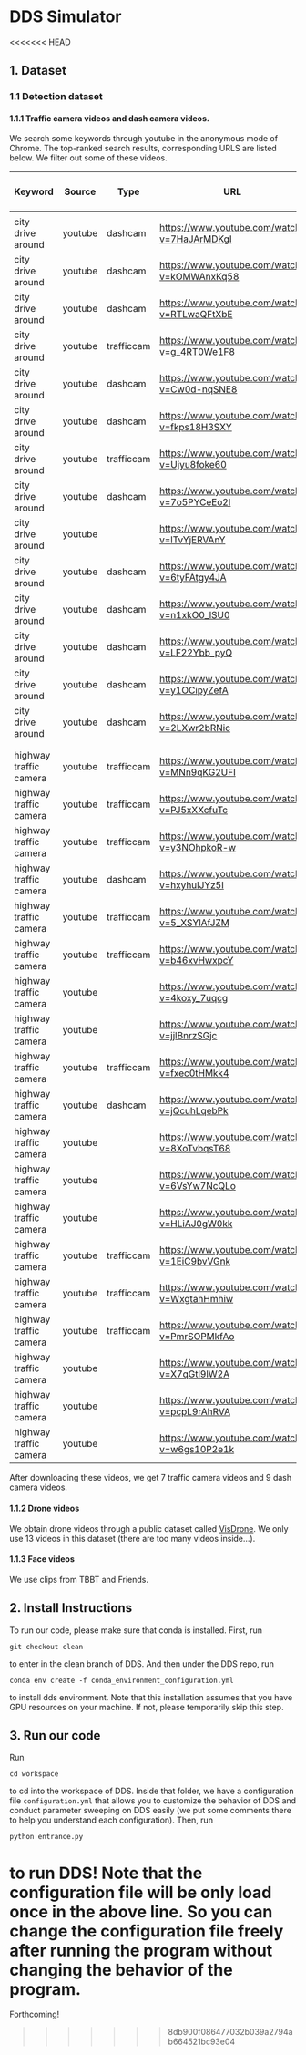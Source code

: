 # DDS Simulator

<<<<<<< HEAD
## 1. Dataset

### 1.1 Detection dataset

#### 1.1.1 Traffic camera videos and dash camera videos.

We search some keywords through youtube in the anonymous mode of Chrome. The top-ranked search results, corresponding URLS are listed below. We filter out some of these videos.

| Keyword                | Source  | Type       | URL                                           | Why we filter it out |
| ---------------------- | ------- | ---------- | --------------------------------------------- | -------------------- |
|                        |         |            |                                               |                      |
| city drive around      | youtube | dashcam    | <https://www.youtube.com/watch?v=7HaJArMDKgI> |                      |
| city drive around      | youtube | dashcam    | <https://www.youtube.com/watch?v=kOMWAnxKq58> |                      |
| city drive around      | youtube | dashcam    | <https://www.youtube.com/watch?v=RTLwaQFtXbE> | night                |
| city drive around      | youtube | trafficcam | <https://www.youtube.com/watch?v=g_4RT0We1F8> | nearly no object     |
| city drive around      | youtube | dashcam    | <https://www.youtube.com/watch?v=Cw0d-nqSNE8> |                      |
| city drive around      | youtube | dashcam    | <https://www.youtube.com/watch?v=fkps18H3SXY> |                      |
| city drive around      | youtube | trafficcam | <https://www.youtube.com/watch?v=Ujyu8foke60> | night                |
| city drive around      | youtube | dashcam    | <https://www.youtube.com/watch?v=7o5PYCeEo2I> |                      |
| city drive around      | youtube |            | <https://www.youtube.com/watch?v=lTvYjERVAnY> | night                |
| city drive around      | youtube | dashcam    | <https://www.youtube.com/watch?v=6tyFAtgy4JA> |                      |
| city drive around      | youtube | dashcam    | <https://www.youtube.com/watch?v=n1xkO0_lSU0> | night                |
| city drive around      | youtube | dashcam    | <https://www.youtube.com/watch?v=LF22Ybb_pyQ> |                      |
| city drive around      | youtube | dashcam    | <https://www.youtube.com/watch?v=y1OCipyZefA> |                      |
| city drive around      | youtube | dashcam    | <https://www.youtube.com/watch?v=2LXwr2bRNic> |                      |
|                        |         |            |                                               |                      |
|                        |         |            |                                               |                      |
| highway traffic camera | youtube | trafficcam | <https://www.youtube.com/watch?v=MNn9qKG2UFI> |                      |
| highway traffic camera | youtube | trafficcam | <https://www.youtube.com/watch?v=PJ5xXXcfuTc> |                      |
| highway traffic camera | youtube | trafficcam | <https://www.youtube.com/watch?v=y3NOhpkoR-w> |                      |
| highway traffic camera | youtube | dashcam    | <https://www.youtube.com/watch?v=hxyhulJYz5I> |                      |
| highway traffic camera | youtube | trafficcam | <https://www.youtube.com/watch?v=5_XSYlAfJZM> |                      |
| highway traffic camera | youtube | trafficcam | <https://www.youtube.com/watch?v=b46xvHwxpcY> | low resolution       |
| highway traffic camera | youtube |            | <https://www.youtube.com/watch?v=4koxy_7uqcg> | not a real video     |
| highway traffic camera | youtube |            | <https://www.youtube.com/watch?v=jjlBnrzSGjc> |                      |
| highway traffic camera | youtube | trafficcam | <https://www.youtube.com/watch?v=fxec0tHMkk4> |                      |
| highway traffic camera | youtube | dashcam    | <https://www.youtube.com/watch?v=jQcuhLqebPk> |                      |
| highway traffic camera | youtube |            | <https://www.youtube.com/watch?v=8XoTvbqsT68> | not a real video     |
| highway traffic camera | youtube |            | <https://www.youtube.com/watch?v=6VsYw7NcQLo> | not a real video     |
| highway traffic camera | youtube |            | <https://www.youtube.com/watch?v=HLiAJ0gW0kk> | need 18+             |
| highway traffic camera | youtube | trafficcam | <https://www.youtube.com/watch?v=1EiC9bvVGnk> |                      |
| highway traffic camera | youtube | trafficcam | <https://www.youtube.com/watch?v=WxgtahHmhiw> |                      |
| highway traffic camera | youtube | trafficcam | <https://www.youtube.com/watch?v=PmrSOPMkfAo> | night                |
| highway traffic camera | youtube |            | <https://www.youtube.com/watch?v=X7qGtl9lW2A> | not a real video     |
| highway traffic camera | youtube |            | <https://www.youtube.com/watch?v=pcpL9rAhRVA> | night                |
| highway traffic camera | youtube |            | <https://www.youtube.com/watch?v=w6gs10P2e1k> | not a real video     |

After downloading these videos, we get 7 traffic camera videos and 9 dash camera videos.

#### 1.1.2 Drone videos

We obtain drone videos through a public dataset called [VisDrone](https://www.aiskyeye.com). We only use 13 videos in this dataset (there are too many videos inside...).

#### 1.1.3 Face videos

We use clips from TBBT and Friends.

## 2. Install Instructions

To run our code, please make sure that conda is installed. First, run

```git checkout clean```

to enter in the clean branch of DDS. And then under the DDS repo, run

```conda env create -f conda_environment_configuration.yml```

to install dds environment. Note that this installation assumes that you have GPU resources on your machine. If not, please temporarily skip this step.

## 3. Run our code

Run

```cd workspace```

to cd into the workspace of DDS. Inside that folder, we have a configuration file ```configuration.yml``` that allows you to customize the behavior of DDS and conduct parameter sweeping on DDS easily (we put some comments there to help you understand each configuration). Then, run

```python entrance.py```

to run DDS! Note that the configuration file will be only load **once** in the above line. So you can change the configuration file freely after running the program without changing the behavior of the program.
=======
Forthcoming!
>>>>>>> 8db900f086477032b039a2794ab664521bc93e04
